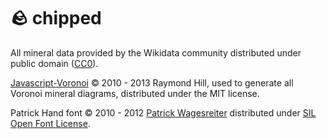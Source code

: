 # 🪨 chipped

All mineral data provided by the Wikidata community distributed under public domain ([CC0](https://www.wikidata.org/wiki/Wikidata:Licensing)).

[Javascript-Voronoi](https://github.com/gorhill/Javascript-Voronoi) © 2010 - 2013 Raymond Hill, used to generate all Voronoi mineral diagrams, distributed under the MIT license.

Patrick Hand font © 2010 - 2012 [Patrick Wagesreiter](mail@patrickwagesreiter.at) distributed under [SIL Open Font License](patrick-hand-ofl.text).
